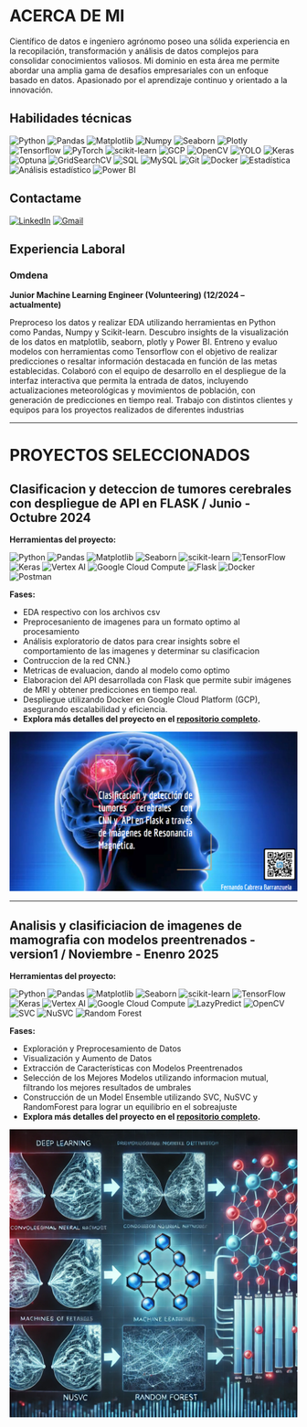 # **ACERCA DE MI**

Científico de datos e ingeniero agrónomo poseo una sólida experiencia en la recopilación, transformación y análisis de datos complejos para consolidar conocimientos valiosos. Mi dominio en esta área me permite abordar una amplia gama de desafíos empresariales con un enfoque basado en datos. Apasionado por el aprendizaje continuo y orientado a la innovación. 

## Habilidades técnicas

![Python](https://img.shields.io/badge/python-357ebd?style=for-the-badge&logo=python&logoColor=white)
![Pandas](https://img.shields.io/badge/pandas-%23357ebd.svg?style=for-the-badge&logo=pandas&logoColor=white)
![Matplotlib](https://img.shields.io/badge/Matplotlib-357ebd?style=for-the-badge)
![Numpy](https://img.shields.io/badge/numpy-%23357ebd.svg?style=for-the-badge&logo=numpy&logoColor=white)
![Seaborn](https://img.shields.io/badge/Seaborn-357ebd?style=for-the-badge)
![Plotly](https://img.shields.io/badge/Plotly-357ebd?style=for-the-badge)
![Tensorflow](https://img.shields.io/badge/Tensorflow-%23357ebd.svg?style=for-the-badge&logo=tensorflow&logoColor=white)
![PyTorch](https://img.shields.io/badge/PyTorch-%23357ebd.svg?style=for-the-badge&logo=pytorch&logoColor=white)
![scikit-learn](https://img.shields.io/badge/scikit--learn-%23357ebd.svg?style=for-the-badge&logo=scikit-learn&logoColor=white)
![GCP](https://img.shields.io/badge/Google%20Cloud-4285F4?style=for-the-badge&logo=googlecloud&logoColor=white)
![OpenCV](https://img.shields.io/badge/OpenCV-5C3EE8?style=for-the-badge&logo=opencv&logoColor=white)
![YOLO](https://img.shields.io/badge/YOLO-00FFFF?style=for-the-badge&logo=yolo&logoColor=black)
![Keras](https://img.shields.io/badge/Keras-D00000?style=for-the-badge&logo=keras&logoColor=white)
![Optuna](https://img.shields.io/badge/Optuna-EE82EE?style=for-the-badge&logo=optuna&logoColor=white)
![GridSearchCV](https://img.shields.io/badge/GridSearchCV-357ebd?style=for-the-badge&logo=scikit-learn&logoColor=white)
![SQL](https://img.shields.io/badge/SQL-%23357ebd.svg?style=for-the-badge)
![MySQL](https://img.shields.io/badge/MySQL-%23357ebd.svg?style=for-the-badge&logo=mysql&logoColor=white)
![Git](https://img.shields.io/badge/Git-F05032?style=for-the-badge&logo=git&logoColor=white)
![Docker](https://img.shields.io/badge/Docker-2496ED?style=for-the-badge&logo=docker&logoColor=white)
![Estadística](https://img.shields.io/badge/Estad%C3%ADstica-%23357ebd.svg?style=for-the-badge)
![Análisis estadístico](https://img.shields.io/badge/An%C3%A1lisis_Estad%C3%ADstico-%23357ebd.svg?style=for-the-badge)
![Power BI](https://img.shields.io/badge/Power_BI-FFBE00?style=for-the-badge&logo=power-bi&logoColor=white)

## Contactame

[![LinkedIn](https://img.shields.io/badge/LinkedIn-0077B5?style=for-the-badge&logo=linkedin&logoColor=white)](https://www.linkedin.com/in/fernando-cabrera-barranzuela/)
[![Gmail](https://img.shields.io/badge/Gmail-D14836?style=for-the-badge&logo=gmail&logoColor=white)](mailto:fernandocabrerabrz@gmail.com)

## Experiencia Laboral

### Omdena

**Junior Machine Learning Engineer (Volunteering) (12/2024 – actualmente)**

Preproceso los datos  y realizar  EDA utilizando herramientas en Python como Pandas, Numpy y Scikit-learn.
Descubro insights de la visualización de los datos en matplotlib, seaborn, plotly y Power BI.
Entreno y evaluo modelos con herramientas como Tensorflow con el objetivo de realizar predicciones o resaltar información destacada en función de las metas establecidas. 
Colaboró con el equipo de desarrollo en el despliegue de la interfaz interactiva que permita la entrada de datos, incluyendo actualizaciones meteorológicas y movimientos de población, con generación de predicciones en tiempo real.
Trabajo con distintos clientes y equipos para los proyectos realizados de diferentes industrias

---

# **PROYECTOS SELECCIONADOS**



## Clasificacion y deteccion de tumores cerebrales con despliegue de API en FLASK / Junio - Octubre 2024

**Herramientas del proyecto:**

![Python](https://img.shields.io/badge/python-357ebd?style=for-the-badge&logo=python&logoColor=white) 
![Pandas](https://img.shields.io/badge/pandas-%23357ebd.svg?style=for-the-badge&logo=pandas&logoColor=white)
![Matplotlib](https://img.shields.io/badge/Matplotlib-357ebd?style=for-the-badge)
![Seaborn](https://img.shields.io/badge/Seaborn-357ebd?style=for-the-badge)
![scikit-learn](https://img.shields.io/badge/scikit--learn-%23357ebd.svg?style=for-the-badge&logo=scikit-learn&logoColor=white)
![TensorFlow](https://img.shields.io/badge/TensorFlow-357ebd?style=for-the-badge&logo=tensorflow&logoColor=white)
![Keras](https://img.shields.io/badge/Keras-357ebd?style=for-the-badge&logo=keras&logoColor=white)
![Vertex AI](https://img.shields.io/badge/Vertex%20AI-357ebd?style=for-the-badge&logo=googlecloud&logoColor=white)
![Google Cloud Compute](https://img.shields.io/badge/Google%20Cloud%20Compute-357ebd?style=for-the-badge&logo=googlecloud&logoColor=white)
![Flask](https://img.shields.io/badge/Flask-357ebd?style=for-the-badge&logo=flask&logoColor=white)
![Docker](https://img.shields.io/badge/Docker-357ebd?style=for-the-badge&logo=docker&logoColor=white)
![Postman](https://img.shields.io/badge/Postman-357ebd?style=for-the-badge&logo=postman&logoColor=white)

**Fases:**

- EDA respectivo con los archivos csv
- Preprocesaniento de imagenes para un formato optimo al procesamiento
- Análisis exploratorio de datos para crear insights sobre el comportamiento de las imagenes y determinar su clasificacion 
- Contruccion de la red CNN.}
- Metricas de evaluacion, dando al modelo como optimo
- Elaboracion del API desarrollada con Flask que permite subir imágenes de MRI y obtener predicciones en tiempo real.
- Despliegue utilizando Docker en Google Cloud Platform (GCP), asegurando escalabilidad y eficiencia.
- **Explora más detalles del proyecto en el [repositorio completo](https://github.com/Ferx096/brain_tumor_detector/tree/master).**

![Retail](https://github.com/Ferx096/PORTFOLIO/blob/main/images/brain_.png)

---

## Analisis y clasificiacion de imagenes de mamografia con modelos preentrenados - version1 / Noviembre - Enenro 2025
**Herramientas del proyecto:**

![Python](https://img.shields.io/badge/python-357ebd?style=for-the-badge&logo=python&logoColor=white) 
![Pandas](https://img.shields.io/badge/pandas-%23357ebd.svg?style=for-the-badge&logo=pandas&logoColor=white)
![Matplotlib](https://img.shields.io/badge/Matplotlib-357ebd?style=for-the-badge)
![Seaborn](https://img.shields.io/badge/Seaborn-357ebd?style=for-the-badge)
![scikit-learn](https://img.shields.io/badge/scikit--learn-%23357ebd.svg?style=for-the-badge&logo=scikit-learn&logoColor=white)
![TensorFlow](https://img.shields.io/badge/TensorFlow-357ebd?style=for-the-badge&logo=tensorflow&logoColor=white)
![Keras](https://img.shields.io/badge/Keras-357ebd?style=for-the-badge&logo=keras&logoColor=white)
![Vertex AI](https://img.shields.io/badge/Vertex%20AI-357ebd?style=for-the-badge&logo=googlecloud&logoColor=white)
![Google Cloud Compute](https://img.shields.io/badge/Google%20Cloud%20Compute-357ebd?style=for-the-badge&logo=googlecloud&logoColor=white)
![LazyPredict](https://img.shields.io/badge/LazyPredict-357ebd?style=for-the-badge&logo=python&logoColor=white)
![OpenCV](https://img.shields.io/badge/OpenCV-357ebd?style=for-the-badge&logo=opencv&logoColor=white)
![SVC](https://img.shields.io/badge/SVC-357ebd?style=for-the-badge&logo=scikit-learn&logoColor=white)
![NuSVC](https://img.shields.io/badge/NuSVC-357ebd?style=for-the-badge&logo=scikit-learn&logoColor=white)
![Random Forest](https://img.shields.io/badge/Random%20Forest-357ebd?style=for-the-badge&logo=scikit-learn&logoColor=white)


**Fases:**

- Exploración y Preprocesamiento de Datos
- Visualización y Aumento de Datos
- Extracción de Características con Modelos Preentrenados
- Selección de los Mejores Modelos utilizando informacion mutual, filtrando los mejores resultados de umbrales
- Construcción de un Model Ensemble utilizando SVC, NuSVC y RandomForest para lograr un equilibrio en el sobreajuste
- **Explora más detalles del proyecto en el [repositorio completo](https://github.com/Ferx096/v1_breast_cancer_m).**

![Churn](https://raw.githubusercontent.com/Ferx096/PORTFOLIO/refs/heads/main/images/breast_cancer.webp)
